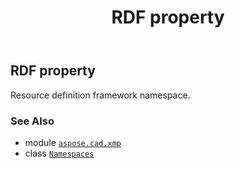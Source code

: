 ﻿---
title: RDF property
second_title: Aspose.CAD for Python via .NET API References
description: 
type: docs
weight: 60
url: /aspose.cad.xmp/namespaces/rdf/
is_root: false
---

## RDF property


Resource definition framework namespace.

### See Also
* module [`aspose.cad.xmp`](../../)
* class [`Namespaces`](/cad/python-net/aspose.cad.xmp/namespaces)
